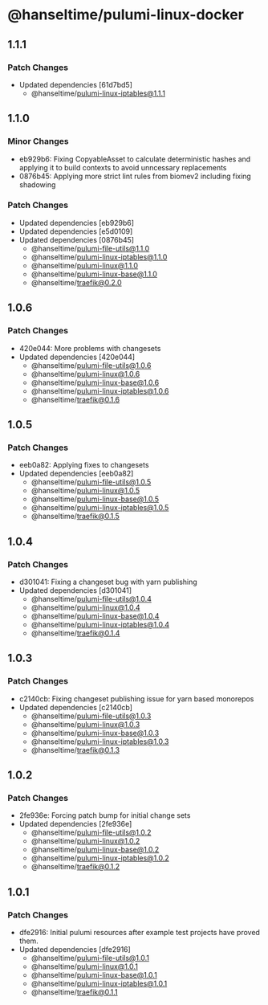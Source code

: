 # @hanseltime/pulumi-linux-docker

## 1.1.1

### Patch Changes

- Updated dependencies [61d7bd5]
  - @hanseltime/pulumi-linux-iptables@1.1.1

## 1.1.0

### Minor Changes

- eb929b6: Fixing CopyableAsset to calculate deterministic hashes and applying it to build contexts to avoid unncessary replacements
- 0876b45: Applying more strict lint rules from biomev2 including fixing shadowing

### Patch Changes

- Updated dependencies [eb929b6]
- Updated dependencies [e5d0109]
- Updated dependencies [0876b45]
  - @hanseltime/pulumi-file-utils@1.1.0
  - @hanseltime/pulumi-linux-iptables@1.1.0
  - @hanseltime/pulumi-linux@1.1.0
  - @hanseltime/pulumi-linux-base@1.1.0
  - @hanseltime/traefik@0.2.0

## 1.0.6

### Patch Changes

- 420e044: More problems with changesets
- Updated dependencies [420e044]
  - @hanseltime/pulumi-file-utils@1.0.6
  - @hanseltime/pulumi-linux@1.0.6
  - @hanseltime/pulumi-linux-base@1.0.6
  - @hanseltime/pulumi-linux-iptables@1.0.6
  - @hanseltime/traefik@0.1.6

## 1.0.5

### Patch Changes

- eeb0a82: Applying fixes to changesets
- Updated dependencies [eeb0a82]
  - @hanseltime/pulumi-file-utils@1.0.5
  - @hanseltime/pulumi-linux@1.0.5
  - @hanseltime/pulumi-linux-base@1.0.5
  - @hanseltime/pulumi-linux-iptables@1.0.5
  - @hanseltime/traefik@0.1.5

## 1.0.4

### Patch Changes

- d301041: Fixing a changeset bug with yarn publishing
- Updated dependencies [d301041]
  - @hanseltime/pulumi-file-utils@1.0.4
  - @hanseltime/pulumi-linux@1.0.4
  - @hanseltime/pulumi-linux-base@1.0.4
  - @hanseltime/pulumi-linux-iptables@1.0.4
  - @hanseltime/traefik@0.1.4

## 1.0.3

### Patch Changes

- c2140cb: Fixing changeset publishing issue for yarn based monorepos
- Updated dependencies [c2140cb]
  - @hanseltime/pulumi-file-utils@1.0.3
  - @hanseltime/pulumi-linux@1.0.3
  - @hanseltime/pulumi-linux-base@1.0.3
  - @hanseltime/pulumi-linux-iptables@1.0.3
  - @hanseltime/traefik@0.1.3

## 1.0.2

### Patch Changes

- 2fe936e: Forcing patch bump for initial change sets
- Updated dependencies [2fe936e]
  - @hanseltime/pulumi-file-utils@1.0.2
  - @hanseltime/pulumi-linux@1.0.2
  - @hanseltime/pulumi-linux-base@1.0.2
  - @hanseltime/pulumi-linux-iptables@1.0.2
  - @hanseltime/traefik@0.1.2

## 1.0.1

### Patch Changes

- dfe2916: Initial pulumi resources after example test projects have proved them.
- Updated dependencies [dfe2916]
  - @hanseltime/pulumi-file-utils@1.0.1
  - @hanseltime/pulumi-linux@1.0.1
  - @hanseltime/pulumi-linux-base@1.0.1
  - @hanseltime/pulumi-linux-iptables@1.0.1
  - @hanseltime/traefik@0.1.1
